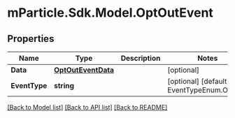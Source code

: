 # mParticle.Sdk.Model.OptOutEvent
## Properties

Name | Type | Description | Notes
------------ | ------------- | ------------- | -------------
**Data** | [**OptOutEventData**](OptOutEventData.md) |  | [optional] 
**EventType** | **string** |  | [optional] [default to EventTypeEnum.Optout]

[[Back to Model list]](../README.md#documentation-for-models) [[Back to API list]](../README.md#documentation-for-api-endpoints) [[Back to README]](../README.md)

